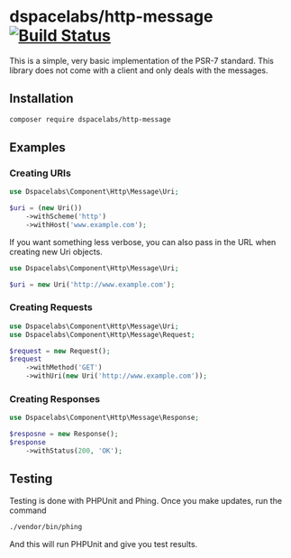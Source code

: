 dspacelabs/http-message [![Build Status](https://travis-ci.org/dSpaceLabs/http-message.svg?branch=master)](https://travis-ci.org/dSpaceLabs/http-message)
=======================

This is a simple, very basic implementation of the PSR-7 standard. This library
does not come with a client and only deals with the messages.

## Installation

```bash
composer require dspacelabs/http-message
```

## Examples

### Creating URIs

```php
use Dspacelabs\Component\Http\Message\Uri;

$uri = (new Uri())
    ->withScheme('http')
    ->withHost('www.example.com');
```

If you want something less verbose, you can also pass in the URL when creating
new Uri objects.

```php
use Dspacelabs\Component\Http\Message\Uri;

$uri = new Uri('http://www.example.com');
```

### Creating Requests

```php
use Dspacelabs\Component\Http\Message\Uri;
use Dspacelabs\Component\Http\Message\Request;

$request = new Request();
$request
    ->withMethod('GET')
    ->withUri(new Uri('http://www.example.com'));

```

### Creating Responses

```php
use Dspacelabs\Component\Http\Message\Response;

$resposne = new Response();
$response
    ->withStatus(200, 'OK');
```

## Testing

Testing is done with PHPUnit and Phing. Once you make updates, run the command

```bash
./vendor/bin/phing
```

And this will run PHPUnit and give you test results.
